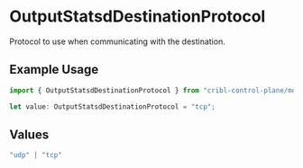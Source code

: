 # OutputStatsdDestinationProtocol

Protocol to use when communicating with the destination.

## Example Usage

```typescript
import { OutputStatsdDestinationProtocol } from "cribl-control-plane/models";

let value: OutputStatsdDestinationProtocol = "tcp";
```

## Values

```typescript
"udp" | "tcp"
```